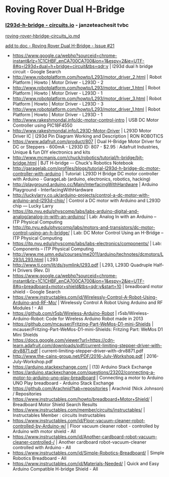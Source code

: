 # Roving Rover Dual H-Bridge

### [l293d-h-bridge - circuits.io](https://circuits.io/circuits/3946749-l293d-h-bridge/edit) - janzeteachesit tvbc

[roving-rover-hbridge-circuits_io.md](https://github.com/janzeteachesit/Learning-Diary/blob/master/docs/_drafts/roving-rover-hbridge-circuits_io.md)

[add to doc - Roving Rover Dual H-Bridge - Issue #21](https://github.com/janzeteachesit/Learning-Diary/issues/21)

* https://www.google.ca/webhp?sourceid=chrome-instant&rlz=1C1CHBF_enCA700CA700&ion=1&espv=2&ie=UTF-8#q=l293d+dual+h+bridge+circuit&tbs=qdr:y | l293d dual h bridge circuit - Google Search
* http://www.robotplatform.com/howto/L293/motor_driver_2.html | Robot Platform | Howto | Motor Driver - L293D - 2
* http://www.robotplatform.com/howto/L293/motor_driver_1.html | Robot Platform | Howto | Motor Driver - L293D - 1
* http://www.robotplatform.com/howto/L293/motor_driver_3.html | Robot Platform | Howto | Motor Driver - L293D - 3
* http://www.robotplatform.com/howto/L293/motor_driver_1.html | Robot Platform | Howto | Motor Driver - L293D - 1
* http://www.rakeshmondal.info/dc-motor-control-intro | USB DC Motor Controller using PIC18F4550
* http://www.rakeshmondal.info/L293D-Motor-Driver | L293D Motor Driver IC | l293d Pin Diagram Working and Description | RON ROBOTICS
* https://www.adafruit.com/product/807 | Dual H-Bridge Motor Driver for DC or Steppers - 600mA - L293D ID: 807 - $2.95 : Adafruit Industries, Unique & fun DIY electronics and kits
* http://www.mcmanis.com/chuck/robotics/tutorial/h-bridge/bjt-bridge.html | BJT H-bridge -- Chuck's Robotics Notebook
* http://garagelab.com/profiles/blogs/tutorial-l293d-h-bridge-dc-motor-controller-with-arduino | Tutorial: L293D H Bridge DC motor controller with Arduino - GarageLab (arduino, electronics, robotics, hacking)
* http://playground.arduino.cc/Main/InterfacingWithHardware | Arduino Playground - InterfacingWithHardware
* http://luckylarry.co.uk/arduino-projects/control-a-dc-motor-with-arduino-and-l293d-chip/ | Control a DC motor with Arduino and L293D chip — Lucky Larry
* https://itp.nyu.edu/physcomp/labs/labs-arduino-digital-and-analog/analog-in-with-an-arduino/ | Lab: Analog In with an Arduino – ITP Physical Computing
* http://itp.nyu.edu/physcomp/labs/motors-and-transistors/dc-motor-control-using-an-h-bridge/ | Lab: DC Motor Control Using an H-Bridge – ITP Physical Computing
* https://itp.nyu.edu/physcomp/labs/labs-electronics/components/ | Lab: Components – ITP Physical Computing
* http://www.me.umn.edu/courses/me2011/arduino/technotes/dcmotors/L293/L293.html | L293
* http://www.ti.com/lit/ds/symlink/l293.pdf | L293, L293D Quadruple Half-H Drivers (Rev. D)
* https://www.google.ca/webhp?sourceid=chrome-instant&rlz=1C1CHBF_enCA700CA700&ion=1&espv=2&ie=UTF-8#q=breadboard+motor+shield&tbs=qdr:y&start=10 | breadboard motor shield - Google Search
* https://www.instructables.com/id/Wirelessly-Control-A-Robot-Using-Arduino-and-RF-Mo/ | Wirelessly Control A Robot Using Arduino and RF Modules ! - All
* https://github.com/r5sb/Wireless-Arduino-Robot | r5sb/Wireless-Arduino-Robot: Code for Wireless Arduino Robot made in 2013
* https://github.com/mcauser/Fritzing-Part-WeMos-D1-mini-Shields | mcauser/Fritzing-Part-WeMos-D1-mini-Shields: Fritzing Part: WeMos D1 Mini Shields
* https://docs.google.com/viewer?url=https://cdn-learn.adafruit.com/downloads/pdf/current-limiting-stepper-driver-with-drv8871.pdf | current-limiting-stepper-driver-with-drv8871.pdf
* http://www.the-cains-group.net/PDF/2016-July-Workshop.pdf | 2016-July-Workshop.pdf
* https://arduino.stackexchange.com/ | (13) Arduino Stack Exchange
* https://arduino.stackexchange.com/questions/23202/connecting-a-motor-to-arduino-uno-play-breadboard | Connecting a motor to Arduino UNO Play breadboard - Arduino Stack Exchange
* https://github.com/Arachnid?tab=repositories | Arachnid (Nick Johnson) / Repositories
* https://www.instructables.com/howto/breadboard+Motor+Shield/ | Breadboard Motor Shield Search Results
* https://www.instructables.com/member/circuits/instructables/ | Instructables Member : circuits Instructables
* https://www.instructables.com/id/Floor-vacuum-cleaner-robot-controlled-by-Arduino-w/ | Floor vacuum cleaner robot - controlled by Arduino with motor shield - All
* https://www.instructables.com/id/Another-cardboard-robot-vacuum-cleaner-controlled-/ | Another cardboard robot-vacuum-cleaner controlled with Arduino - All
* https://www.instructables.com/id/Simple-Robotics-Breadboard/ | Simple Robotics Breadboard - All
* https://www.instructables.com/id/Materials-Needed/ | Quick and Easy Arduino Compatible H-bridge Shield - All
